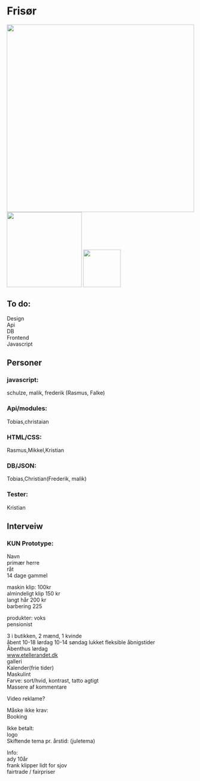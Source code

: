 # Frisør

<img src="hårknuden.svg" width="500">
<img src="hårknuden.svg" width="200">
<img src="hårknuden.svg" width="100">


## To do:
Design   
Api  
DB  
Frontend    
Javascript  

## Personer
### javascript:
schulze, malik, frederik (Rasmus, Falke)

### Api/modules:
Tobias,christaian

### HTML/CSS:
Rasmus,Mikkel,Kristian

### DB/JSON:
Tobias,Christian(Frederik, malik)

### Tester:
Kristian

## Interveiw  
### KUN Prototype:

Navn  
primær herre  
råt  
14 dage gammel  


maskin klip: 100kr  
almindeligt klip 150 kr  
langt hår 200 kr  
barbering 225  


produkter: voks  
pensionist  


3 i butikken, 2 mænd, 1 kvinde  
åbent 10-18 lørdag 10-14 søndag lukket fleksible åbnigstider  
Åbenthus lørdag  
www.etellerandet.dk  
galleri  
Kalender(frie tider)  
Maskulint  
Farve: sort/hvid, kontrast, tatto agtigt  
Massere af kommentare  

Video reklame?  

Måske ikke krav:  
Booking  

Ikke betalt:  
logo  
Skiftende tema pr. årstid: (juletema)  

Info:  
ady 10år  
frank klipper lidt for sjov  
fairtrade / fairpriser  

